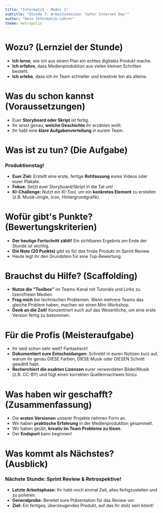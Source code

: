 ```yaml
---
title: "Informatik - Modul 1"
subtitle: "Stunde 7: Arbeitssession 'Safer Internet Day'"
author: "Dein Informatik-Lehrer"
theme: metropolis
---
```


# Wozu? (Lernziel der Stunde)

*   **Ich lerne**, wie ich aus einem Plan ein echtes digitales Produkt mache.
*   **Ich erfahre**, dass Medienproduktion aus vielen kleinen Schritten besteht.
*   **Ich erlebe**, dass ich im Team schneller und kreativer bin als alleine.

# Was du schon kannst (Voraussetzungen)

*   Euer **Storyboard oder Skript** ist fertig.
*   Ihr wisst genau, **welche Geschichte** ihr erzählen wollt.
*   Ihr habt eine **klare Aufgabenverteilung** in eurem Team.

# Was ist zu tun? (Die Aufgabe)

### Produktionstag!

*   **Euer Ziel:** Erstellt eine erste, fertige **Rohfassung** eures Videos oder eurer Plakate.
*   **Fokus:** Setzt euer Storyboard/Skript in die Tat um!
*   **KI-Challenge:** Nutzt ein KI-Tool, um ein **konkretes Element** zu erstellen (z.B. Musik-Jingle, Icon, Hintergrundgrafik).

# Wofür gibt's Punkte? (Bewertungskriterien)

*   **Der heutige Fortschritt zählt!** Ein sichtbares Ergebnis am Ende der Stunde ist wichtig.
*   **Die Note (20 Punkte)** gibt es für das finale Produkt im Sprint Review.
*   Heute legt ihr den Grundstein für eine Top-Bewertung.

# Brauchst du Hilfe? (Scaffolding)

*   **Nutze die "Toolbox"** im Teams-Kanal mit Tutorials und Links zu lizenzfreien Medien.
*   **Frag mich** bei technischen Problemen. Wenn mehrere Teams das gleiche Problem haben, machen wir einen Mini-Workshop.
*   **Denk an die Zeit!** Konzentriert euch auf das Wesentliche, um eine erste Version fertig zu bekommen.

# Für die Profis (Meisteraufgabe)

*   Ihr seid schon sehr weit? Fantastisch!
*   **Dokumentiert eure Entscheidungen:** Schreibt in euren Notizen kurz auf, warum ihr genau DIESE Farben, DIESE Musik oder DIESEN Schnitt gewählt habt.
*   **Recherchiert die exakten Lizenzen** eurer verwendeten Bilder/Musik (z.B. CC-BY) und fügt einen korrekten Quellennachweis hinzu.

# Was haben wir geschafft? (Zusammenfassung)

*   Die **ersten Versionen** unserer Projekte nehmen Form an.
*   Wir haben **praktische Erfahrung** in der Medienproduktion gesammelt.
*   Wir haben geübt, **kreativ im Team Probleme zu lösen**.
*   Der **Endspurt** kann beginnen!

# Was kommt als Nächstes? (Ausblick)

### Nächste Stunde: Sprint Review & Retrospektive!

*   **Letzte Arbeitsphase:** Ihr habt noch einmal Zeit, alles fertigzustellen und zu polieren.
*   **Generalprobe:** Bereitet eure Präsentation für das Review vor.
*   **Ziel:** Ein fertiges, überzeugendes Produkt, auf das ihr stolz sein könnt!


